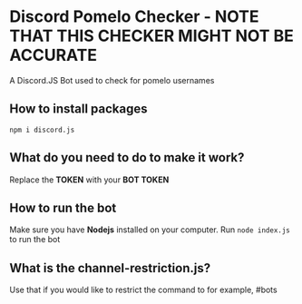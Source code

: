 # Discord Pomelo Checker - NOTE THAT THIS CHECKER MIGHT NOT BE ACCURATE
A Discord.JS Bot used to check for pomelo usernames


## How to install packages
`npm i discord.js`

## What do you need to do to make it work?
Replace the **TOKEN** with your **BOT TOKEN**

## How to run the bot
Make sure you have **Nodejs** installed on your computer. Run `node index.js` to run the bot 

## What is the channel-restriction.js?
Use that if you would like to restrict the command to for example, #bots
